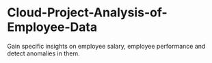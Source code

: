 # Cloud-Project-Analysis-of-Employee-Data
Gain specific insights on employee salary, employee performance and detect anomalies in them.
